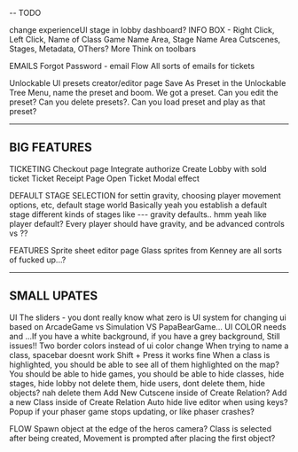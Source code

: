 --
TODO

change experienceUI stage in lobby dashboard?
INFO BOX - Right Click, Left Click, Name of Class
Game Name Area, Stage Name Area
   Cutscenes, Stages, Metadata, OThers? More 
Think on toolbars

EMAILS 
Forgot Password - email Flow
All sorts of emails for tickets

Unlockable UI presets creator/editor page
  Save As Preset in the Unlockable Tree Menu, name the preset and boom. We got a preset. Can you edit the preset? Can you delete presets?. Can you load preset and play as that preset?

---------
BIG FEATURES
---------

TICKETING
  Checkout page
    Integrate authorize
    Create Lobby with sold ticket
  Ticket Receipt Page
  Open Ticket Modal effect

DEFAULT STAGE SELECTION
  for settin gravity, choosing player movement options, etc, default stage world
  Basically yeah you establish a default stage
  different kinds of stages like --- gravity defaults.. hmm yeah like player default?
    Every player should have gravity, and be advanced controls vs ??

FEATURES
  Sprite sheet editor page
      Glass sprites from Kenney are all sorts of fucked up...?

-----
SMALL UPATES
-----

UI
  The sliders - you dont really know what zero is
  UI system for changing ui based on ArcadeGame vs Simulation VS PapaBearGame...
  UI COLOR needs and ...If you have a white background, if you have a grey background, Still issues!! Two border colors instead of ui color change
  When trying to name a class, spacebar doesnt work
    Shift + Press it works fine
  When a class is highlighted, you should be able to see all of them highlighted on the map?
  You should be able to hide games, you should be able to hide classes, hide stages, hide lobby not delete them, hide users, dont delete them, hide objects? nah delete them
  Add New Cutscene inside of Create Relation? Add a new Class inside of Create Relation
  Auto hide live editor when using keys?
  Popup if your phaser game stops updating, or like phaser crashes?

FLOW
  Spawn object at the edge of the heros camera?
  Class is selected after being created, Movement is prompted after placing the first object?

